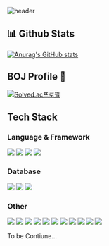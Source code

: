 ![header](https://capsule-render.vercel.app/api?type=waving&color=87CEEB&height=180&section=header&text=Shaping%20Ideas%20into%20Reality&fontSize=45&fontColor=FFFFFF&stroke=000000&strokeWidth=1&animation=twinkling)



## 📊 Github Stats
[![Anurag's GitHub stats](https://github-readme-stats.vercel.app/api?username=ehdgusdl)](https://github.com/anuraghazra/github-readme-stats)

## BOJ Profile 🦉

[![Solved.ac프로필](http://mazassumnida.wtf/api/generate_badge?boj=kim138762)](https://solved.ac/kim138762)

## Tech Stack

  <h3>Language & Framework</h3>
  <p>
    <img src="https://img.shields.io/badge/java-007396?style=for-the-badge&logo=openjdk&logoColor=white">
    <img src="https://img.shields.io/badge/spring-6DB33F?style=for-the-badge&logo=spring&logoColor=white">
    <img src="https://img.shields.io/badge/python-3776AB?style=for-the-badge&logo=python&logoColor=white">
    <img src="https://img.shields.io/badge/FastAPI-009688?style=for-the-badge&logo=fastapi&logoColor=white">
  </p>
  
  <h3>Database</h3>
  <p>
    <img src="https://img.shields.io/badge/mysql-4479A1?style=for-the-badge&logo=mysql&logoColor=white">
    <img src="https://img.shields.io/badge/redis-DC382D?style=for-the-badge&logo=redis&logoColor=white">
    <img src="https://img.shields.io/badge/Amazon%20S3-006400?style=for-the-badge&logo=amazons3&logoColor=white">
  </p>
  
  <h3>Other</h3>
  <p>
    <img src="https://img.shields.io/badge/docker-2496ED?style=for-the-badge&logo=docker&logoColor=white">
    <img src="https://img.shields.io/badge/rabbitmq-FF6600?style=for-the-badge&logo=rabbitmq&logoColor=white">
    <img src="https://img.shields.io/badge/celery-37814A?style=for-the-badge&logo=celery&logoColor=white">
    <img src="https://img.shields.io/badge/githubactions-2088FF?style=for-the-badge&logo=githubactions&logoColor=white">
    <img src="https://img.shields.io/badge/aws-FF9900?style=for-the-badge&logo=amazonaws&logoColor=white">
    <img src="https://img.shields.io/badge/nginx-009639?style=for-the-badge&logo=nginx&logoColor=white">
    <img src="https://img.shields.io/badge/traefik-24A1C1?style=for-the-badge&logo=traefikproxy&logoColor=white">
    <img src="https://img.shields.io/badge/grafana-F46800?style=for-the-badge&logo=grafana&logoColor=white">
    <img src="https://img.shields.io/badge/prometheus-E6522C?style=for-the-badge&logo=prometheus&logoColor=white">
    <img src="https://img.shields.io/badge/loki-7c3aed?style=for-the-badge&logo=grafana&logoColor=white">
    <img src="https://img.shields.io/badge/promtail-FFA500?style=for-the-badge&logo=prometheus&logoColor=white">
  </p>


To be Contiune...
